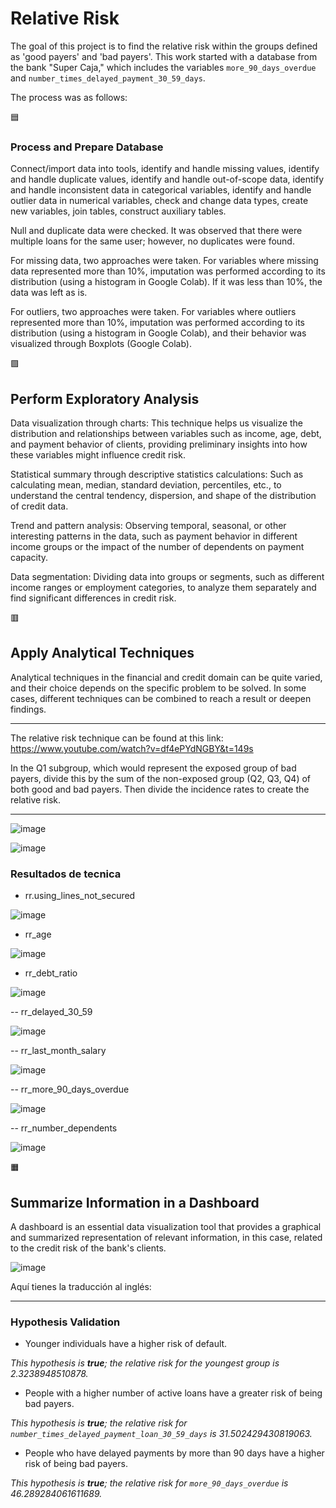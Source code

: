 
# Relative Risk #
The goal of this project is to find the relative risk within the groups defined as 'good payers' and 'bad payers'. This work started with a database from the bank "Super Caja," which includes the variables `more_90_days_overdue` and `number_times_delayed_payment_30_59_days`.

The process was as follows:

🟦 
### Process and Prepare Database ###

Connect/import data into tools, identify and handle missing values, identify and handle duplicate values, identify and handle out-of-scope data, identify and handle inconsistent data in categorical variables, identify and handle outlier data in numerical variables, check and change data types, create new variables, join tables, construct auxiliary tables.

Null and duplicate data were checked. It was observed that there were multiple loans for the same user; however, no duplicates were found.

For missing data, two approaches were taken. For variables where missing data represented more than 10%, imputation was performed according to its distribution (using a histogram in Google Colab). If it was less than 10%, the data was left as is.

For outliers, two approaches were taken. For variables where outliers represented more than 10%, imputation was performed according to its distribution (using a histogram in Google Colab), and their behavior was visualized through Boxplots (Google Colab).

🟪 
## Perform Exploratory Analysis ##

Data visualization through charts: This technique helps us visualize the distribution and relationships between variables such as income, age, debt, and payment behavior of clients, providing preliminary insights into how these variables might influence credit risk.

Statistical summary through descriptive statistics calculations: Such as calculating mean, median, standard deviation, percentiles, etc., to understand the central tendency, dispersion, and shape of the distribution of credit data.

Trend and pattern analysis: Observing temporal, seasonal, or other interesting patterns in the data, such as payment behavior in different income groups or the impact of the number of dependents on payment capacity.

Data segmentation: Dividing data into groups or segments, such as different income ranges or employment categories, to analyze them separately and find significant differences in credit risk.

🟥  
## Apply Analytical Techniques ##

Analytical techniques in the financial and credit domain can be quite varied, and their choice depends on the specific problem to be solved. In some cases, different techniques can be combined to reach a result or deepen findings.

---

The relative risk technique can be found at this link: https://www.youtube.com/watch?v=df4ePYdNGBY&t=149s

In the Q1 subgroup, which would represent the exposed group of bad payers, divide this by the sum of the non-exposed group (Q2, Q3, Q4) of both good and bad payers. Then divide the incidence rates to create the relative risk.

---

![image](https://github.com/user-attachments/assets/687273b8-d4fc-45ea-9285-ed9ad107d26f)

![image](https://github.com/user-attachments/assets/7e1806fa-b69b-4b14-985d-336408871e60)

### Resultados de tecnica ###

- rr.using_lines_not_secured

![image](https://github.com/user-attachments/assets/8bc58fc0-8abb-40f8-a869-d8db5d7a4bda)

- rr_age

![image](https://github.com/user-attachments/assets/e62df8b5-c0b0-4d8d-913b-3be15c32ab33)

- rr_debt_ratio

![image](https://github.com/user-attachments/assets/bffc4d61-aaa5-43a5-8ae0-40d8453c7897)

-- rr_delayed_30_59

![image](https://github.com/user-attachments/assets/ce097de5-3702-4e4b-9df6-ba3f2f4084bb)

-- rr_last_month_salary

![image](https://github.com/user-attachments/assets/617c5ff9-15ae-4cb4-828c-7a356b22ae84)

-- rr_more_90_days_overdue

![image](https://github.com/user-attachments/assets/5a7b00e4-d5a8-440c-befc-d08e0af49142)

-- rr_number_dependents

![image](https://github.com/user-attachments/assets/f0a551b6-31ea-4126-8db4-254aae9101db)


🟧 
## Summarize Information in a Dashboard ##

A dashboard is an essential data visualization tool that provides a graphical and summarized representation of relevant information, in this case, related to the credit risk of the bank's clients.

![image](https://github.com/user-attachments/assets/a914759f-5b5c-4325-a400-aa9b867b3998)


Aquí tienes la traducción al inglés:

---

### Hypothesis Validation ###
- Younger individuals have a higher risk of default.

_This hypothesis is **true**; the relative risk for the youngest group is 2.3238948510878._

- People with a higher number of active loans have a greater risk of being bad payers.

_This hypothesis is **true**; the relative risk for `number_times_delayed_payment_loan_30_59_days` is 31.502429430819063._

- People who have delayed payments by more than 90 days have a higher risk of being bad payers.

_This hypothesis is **true**; the relative risk for `more_90_days_overdue` is 46.289284061611689._

